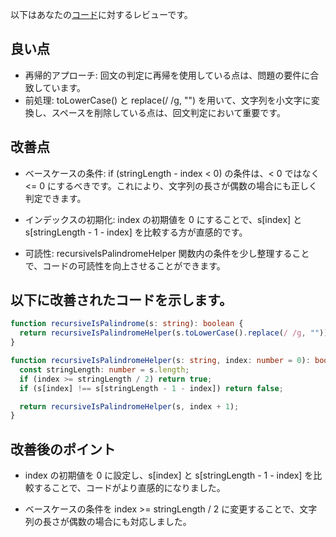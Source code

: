 以下はあなたの[コード](/journal/2025/07/practice_codes/recursiveIsPalindrome.ts)に対するレビューです。

## 良い点

- 再帰的アプローチ: 回文の判定に再帰を使用している点は、問題の要件に合致しています。
- 前処理: toLowerCase() と replace(/ /g, "") を用いて、文字列を小文字に変換し、スペースを削除している点は、回文判定において重要です。

## 改善点

- ベースケースの条件: if (stringLength - index < 0) の条件は、< 0 ではなく <= 0 にするべきです。これにより、文字列の長さが偶数の場合にも正しく判定できます。

- インデックスの初期化: index の初期値を 0 にすることで、s[index] と s[stringLength - 1 - index] を比較する方が直感的です。

- 可読性: recursiveIsPalindromeHelper 関数内の条件を少し整理することで、コードの可読性を向上させることができます。

## 以下に改善されたコードを示します。

```typescript
function recursiveIsPalindrome(s: string): boolean {
  return recursiveIsPalindromeHelper(s.toLowerCase().replace(/ /g, ""));
}

function recursiveIsPalindromeHelper(s: string, index: number = 0): boolean {
  const stringLength: number = s.length;
  if (index >= stringLength / 2) return true;
  if (s[index] !== s[stringLength - 1 - index]) return false;

  return recursiveIsPalindromeHelper(s, index + 1);
}
```

## 改善後のポイント

- index の初期値を 0 に設定し、s[index] と s[stringLength - 1 - index] を比較することで、コードがより直感的になりました。

- ベースケースの条件を index >= stringLength / 2 に変更することで、文字列の長さが偶数の場合にも対応しました。

